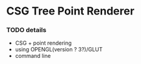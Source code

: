 # CSG Tree Point Renderer

### TODO details

- CSG + point rendering
- using OPENGL(version ? 3?)/GLUT
- command line
